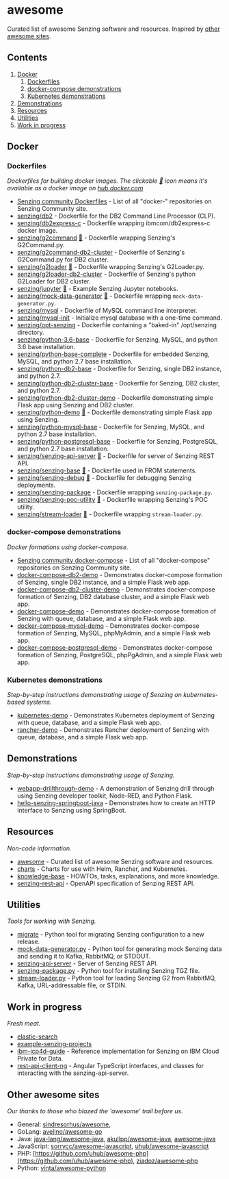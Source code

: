# awesome

Curated list of awesome Senzing software and resources.
Inspired by [other awesome sites](#other-awesome-sites).

## Contents

1. [Docker](#docker)
    1. [Dockerfiles](#dockerfiles)
    1. [docker-compose demonstrations](#docker-compose-demonstrations)
    1. [Kubernetes demonstrations](#kubernetes-demonstrations)
1. [Demonstrations](#demonstrations)
1. [Resources](#resources)
1. [Utilities](#utilities)
1. [Work in progress](#work-in-progress)

## Docker

### Dockerfiles

*Dockerfiles for building docker images.
The clickable [:whale:](https://hub.docker.com/u/senzing) icon means
it's available as a docker image on [hub.docker.com](https://hub.docker.com/u/senzing)*

- [Senzing community Dockerfiles](https://github.com/Senzing?q=docker-) - List of all "docker-" repositories on Senzing Community site.
- [senzing/db2](https://github.com/Senzing/docker-db2) - Dockerfile for the DB2 Command Line Processor (CLP).
- [senzing/db2express-c](https://github.com/Senzing/docker-db2express-c) - Dockerfile wrapping ibmcom/db2express-c docker image.
- [senzing/g2command](https://github.com/Senzing/docker-g2command) [:whale:](https://hub.docker.com/r/senzing/g2command) - Dockerfile wrapping Senzing's G2Command.py.
- [senzing/g2command-db2-cluster](https://github.com/Senzing/docker-g2command-db2-cluster) - Dockerfile of Senzing's G2Command.py for DB2 cluster.
- [senzing/g2loader](https://github.com/Senzing/docker-g2loader) [:whale:](https://hub.docker.com/r/senzing/g2loader) - Dockerfile wrapping Senzing's G2Loader.py.
- [senzing/g2loader-db2-cluster](https://github.com/Senzing/docker-g2loader-db2-cluster) - Dockerfile of Senzing's python G2Loader for DB2 cluster.
- [senzing/jupyter](https://github.com/Senzing/docker-jupyter) [:whale:](https://hub.docker.com/r/senzing/jupyter) - Example Senzing Jupyter notebooks.
- [senzing/mock-data-generator](https://github.com/Senzing/mock-data-generator) [:whale:](https://hub.docker.com/r/senzing/mock-data-generator)  - Dockerfile wrapping `mock-data-generator.py`.
- [senzing/mysql](https://github.com/Senzing/docker-mysql) - Dockerfile of MySQL command line interpreter.
- [senzing/mysql-init](https://github.com/Senzing/docker-mysql-init) - Initialize mysql database with a one-time command.
- [senzing/opt-senzing](https://github.com/Senzing/docker-opt-senzing) - Dockerfile containing a "baked-in" /opt/senzing directory.
- [senzing/python-3.6-base](https://github.com/Senzing/docker-python-3.6-base) - Dockerfile for Senzing, MySQL, and python 3.6 base installation.
- [senzing/python-base-complete](https://github.com/Senzing/docker-python-base-complete) - Dockerfile for embedded Senzing, MySQL, and python 2.7 base installation.
- [senzing/python-db2-base](https://github.com/Senzing/docker-python-db2-base) - Dockerfile for Senzing, single DB2 instance, and python 2.7.
- [senzing/python-db2-cluster-base](https://github.com/Senzing/docker-python-db2-cluster-base) - Dockerfile for Senzing, DB2 cluster, and python 2.7.
- [senzing/python-db2-cluster-demo](https://github.com/Senzing/docker-python-db2-cluster-demo) - Dockerfile demonstrating simple Flask app using Senzing and DB2 cluster.
- [senzing/python-demo](https://github.com/Senzing/docker-python-demo) [:whale:](https://hub.docker.com/r/senzing/python-demo) - Dockerfile demonstrating simple Flask app using Senzing.
- [senzing/python-mysql-base](https://github.com/Senzing/docker-python-mysql-base) - Dockerfile for Senzing, MySQL, and python 2.7 base installation.
- [senzing/python-postgresql-base](https://github.com/Senzing/docker-python-postgresql-base) - Dockerfile for Senzing, PostgreSQL, and python 2.7 base installation.
- [senzing/senzing-api-server](https://github.com/Senzing/senzing-api-server) [:whale:](https://hub.docker.com/r/senzing/senzing-api-server) - Dockerfile for server of Senzing REST API.
- [senzing/senzing-base](https://github.com/Senzing/docker-senzing-base) [:whale:](https://hub.docker.com/r/senzing/senzing-base) - Dockerfile used in FROM statements.
- [senzing/senzing-debug](https://github.com/Senzing/docker-senzing-debug) [:whale:](https://hub.docker.com/r/senzing/senzing-debug) - Dockerfile for debugging Senzing deployments.
- [senzing/senzing-package](https://github.com/Senzing/senzing-package) - Dockerfile wrapping `senzing-package.py`.
- [senzing/senzing-poc-utility](https://github.com/Senzing/docker-senzing-poc-utility) [:whale:](https://hub.docker.com/r/senzing/senzing-poc-utility) - Dockerfile wrapping Senzing's POC utility.
- [senzing/stream-loader](https://github.com/Senzing/stream-loader) [:whale:](https://hub.docker.com/r/senzing/stream-loader) - Dockerfile  wrapping `stream-loader.py`.

### docker-compose demonstrations

*Docker formations using docker-compose.*

- [Senzing community docker-compose](https://github.com/Senzing?q=docker-compose-) - List of all "docker-compose" repositories on Senzing Community site.
- [docker-compose-db2-demo](https://github.com/Senzing/docker-compose-db2-demo) - Demonstrates docker-compose formation of Senzing, single DB2 instance, and a simple Flask web app.
- [docker-compose-db2-cluster-demo](https://github.com/Senzing/docker-compose-db2-cluster-demo) - Demonstrates docker-compose formation of Senzing, DB2 database cluster, and a simple Flask web app.
- [docker-compose-demo](https://github.com/Senzing/docker-compose-demo) - Demonstrates docker-compose formation of Senzing with queue, database, and a simple Flask web app.
- [docker-compose-mysql-demo](https://github.com/Senzing/docker-compose-mysql-demo) - Demonstrates docker-compose formation of Senzing, MySQL, phpMyAdmin, and a simple Flask web app.
- [docker-compose-postgresql-demo](https://github.com/Senzing/docker-compose-postgresql-demo) - Demonstrates docker-compose formation of Senzing, PostgreSQL, phpPgAdmin, and a simple Flask web app.

### Kubernetes demonstrations

*Step-by-step instructions demonstrating usage of Senzing on kubernetes-based systems.*

- [kubernetes-demo](https://github.com/Senzing/kubernetes-demo) - Demonstrates Kubernetes deployment of Senzing with queue, database, and a simple Flask web app.
- [rancher-demo](https://github.com/Senzing/rancher-demo) - Demonstrates Rancher deployment of Senzing with queue, database, and a simple Flask web app.

## Demonstrations

*Step-by-step instructions demonstrating usage of Senzing.*

- [webapp-drillthrough-demo](https://github.com/Senzing/webapp-drillthrough-demo) - A demonstration of Senzing drill through using Senzing developer toolkit, Node-RED, and Python Flask.
- [hello-senzing-springboot-java](https://github.com/Senzing/hello-senzing-springboot-java) - Demonstrates how to create an HTTP interface to Senzing using SpringBoot.

## Resources

*Non-code information.*

- [awesome](https://github.com/Senzing/awesome) - Curated list of awesome Senzing software and resources.
- [charts](https://github.com/Senzing/charts) - Charts for use with Helm, Rancher, and Kubernetes.
- [knowledge-base](https://github.com/Senzing/knowledge-base) - HOWTOs, tasks, explanations, and more knowledge.
- [senzing-rest-api](https://github.com/Senzing/senzing-rest-api) - OpenAPI specification of Senzing REST API.

## Utilities

*Tools for working with Senzing.*

- [migrate](https://github.com/Senzing/migrate) - Python tool for migrating Senzing configuration to a new release.
- [mock-data-generator.py](https://github.com/Senzing/mock-data-generator) - Python tool for generating mock Senzing data and sending it to Kafka, RabbitMQ, or STDOUT.
- [senzing-api-server](https://github.com/Senzing/senzing-api-server) - Server of Senzing REST API.
- [senzing-package.py](https://github.com/Senzing/senzing-package) - Python tool for installing Senzing TGZ file.
- [stream-loader.py](https://github.com/Senzing/stream-loader) - Python tool for loading Senzing G2 from RabbitMQ, Kafka, URL-addressable file, or STDIN.

## Work in progress

*Fresh meat.*

- [elastic-search](https://github.com/Senzing/elasticsearch)
- [example-senzing-projects](https://github.com/Senzing/example-senzing-projects)
- [ibm-icp4d-guide](https://github.com/Senzing/ibm-icp4d-guide) - Reference implementation for Senzing on IBM Cloud Private for Data.
- [rest-api-client-ng](https://github.com/Senzing/rest-api-client-ng) - Angular TypeScript interfaces, and classes for interacting with the senzing-api-server.

## Other awesome sites

*Our thanks to those who blazed the 'awesome' trail before us.*

- General:
  [sindresorhus/awesome](https://github.com/sindresorhus/awesome),
- GoLang:
  [avelino/awesome-go](https://github.com/avelino/awesome-go)
- Java:
  [java-lang/awesome-java](https://github.com/java-lang/awesome-java),
  [akullpp/awesome-java](https://github.com/akullpp/awesome-java),
  [awesome-java](https://github.com/uhub/awesome-java)
- JavaScript:
  [sorrycc/awesome-javascript](https://github.com/sorrycc/awesome-javascript),
  [uhub/awesome-javascript](https://github.com/uhub/awesome-javascript)
- PHP:
  [https://github.com/uhub/awesome-php](https://github.com/uhub/awesome-php),
  [ziadoz/awesome-php](https://github.com/ziadoz/awesome-php)
- Python:
  [vinta/awesome-python](https://github.com/vinta/awesome-python)
